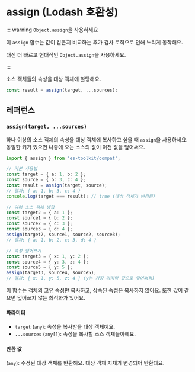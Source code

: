# assign (Lodash 호환성)

::: warning `Object.assign`을 사용하세요

이 `assign` 함수는 값이 같은지 비교하는 추가 검사 로직으로 인해 느리게 동작해요.

대신 더 빠르고 현대적인 `Object.assign`을 사용하세요.

:::

소스 객체들의 속성을 대상 객체에 할당해요.

```typescript
const result = assign(target, ...sources);
```

## 레퍼런스

### `assign(target, ...sources)`

하나 이상의 소스 객체의 속성을 대상 객체에 복사하고 싶을 때 `assign`을 사용하세요. 동일한 키가 있으면 나중에 오는 소스의 값이 이전 값을 덮어써요.

```typescript
import { assign } from 'es-toolkit/compat';

// 기본 사용법
const target = { a: 1, b: 2 };
const source = { b: 3, c: 4 };
const result = assign(target, source);
// 결과: { a: 1, b: 3, c: 4 }
console.log(target === result); // true (대상 객체가 변경됨)

// 여러 소스 객체 병합
const target2 = { a: 1 };
const source1 = { b: 2 };
const source2 = { c: 3 };
const source3 = { d: 4 };
assign(target2, source1, source2, source3);
// 결과: { a: 1, b: 2, c: 3, d: 4 }

// 속성 덮어쓰기
const target3 = { x: 1, y: 2 };
const source4 = { y: 3, z: 4 };
const source5 = { y: 5 };
assign(target3, source4, source5);
// 결과: { x: 1, y: 5, z: 4 } (y는 가장 마지막 값으로 덮어써짐)
```

이 함수는 객체의 고유 속성만 복사하고, 상속된 속성은 복사하지 않아요. 또한 값이 같으면 덮어쓰지 않는 최적화가 있어요.

#### 파라미터

- `target` (`any`): 속성을 복사받을 대상 객체예요.
- `...sources` (`any[]`): 속성을 복사할 소스 객체들이에요.

#### 반환 값

(`any`): 수정된 대상 객체를 반환해요. 대상 객체 자체가 변경되어 반환돼요.
